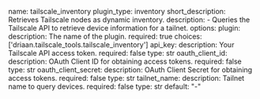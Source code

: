 name: tailscale_inventory
plugin_type: inventory
short_description: Retrieves Tailscale nodes as dynamic inventory.
description:
    - Queries the Tailscale API to retrieve device information for a tailnet.
options:
    plugin:
        description: The name of the plugin.
        required: true
        choices: ['driaan.tailscale_tools.tailscale_inventory']
    api_key:
        description: Your Tailscale API access token.
        required: false
        type: str
    oauth_client_id:
        description: OAuth Client ID for obtaining access tokens.
        required: false
        type: str
    oauth_client_secret:
        description: OAuth Client Secret for obtaining access tokens.
        required: false
        type: str
    tailnet_name:
        description: Tailnet name to query devices.
        required: false
        type: str
        default: "-"